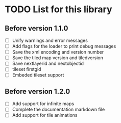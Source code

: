 # TODO List for this library

## Before version 1.1.0
- [ ] Unify warnings and error messages
- [ ] Add flags for the loader to print debug messages
- [ ] Save the xml encoding and version number
- [ ] Save the tiled map version and tiledversion
- [ ] Save nextlayerid and nextobjectid
- [ ] tileset firstgid
- [ ] Embeded tileset support

## Before version 1.2.0
- [ ] Add support for infinite maps
- [ ] Complete the documentation markdown file
- [ ] Add support for tile animations
